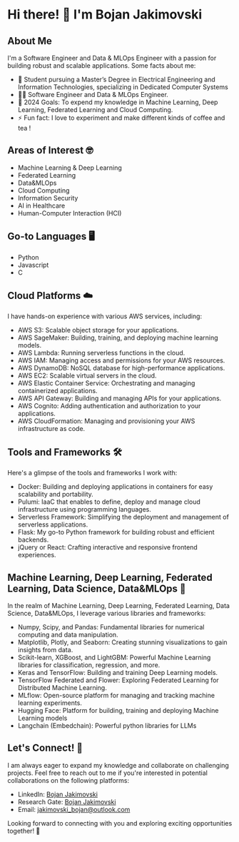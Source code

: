 # Hi there! 👋 I'm  Bojan Jakimovski 

## About Me
I'm a Software Engineer and Data & MLOps Engineer with a passion for building robust and scalable applications. Some facts about me:

- 🔭 Student pursuing a Master’s Degree in Electrical Engineering and Information Technologies, specializing in Dedicated Computer Systems
- 👨‍💻 Software Engineer and Data & MLOps Engineer.
- 🥅 2024 Goals: To expend my knowledge in  Machine Learning, Deep Learning, Federated Learning and Cloud Computing.
- ⚡ Fun fact: I love to experiment and make different kinds of coffee and tea !

## Areas of Interest 🤓
- Machine Learning & Deep Learning
- Federated Learning
- Data&MLOps
- Cloud Computing
- Information Security
- AI in Healthcare
- Human-Computer Interaction (HCI)

## Go-to Languages 🖥️
- Python
- Javascript
- C

## Cloud Platforms ☁️
I have hands-on experience with various AWS services, including:

- AWS S3: Scalable object storage for your applications.
- AWS SageMaker: Building, training, and deploying machine learning models.
- AWS Lambda: Running serverless functions in the cloud.
- AWS IAM: Managing access and permissions for your AWS resources.
- AWS DynamoDB: NoSQL database for high-performance applications.
- AWS EC2: Scalable virtual servers in the cloud.
- AWS Elastic Container Service: Orchestrating and managing containerized applications.
- AWS API Gateway: Building and managing APIs for your applications.
- AWS Cognito: Adding authentication and authorization to your applications.
- AWS CloudFormation: Managing and provisioning your AWS infrastructure as code.

## Tools and Frameworks 🛠️
Here's a glimpse of the tools and frameworks I work with:

- Docker: Building and deploying applications in containers for easy scalability and portability.
- Pulumi: IaaC that enables to define, deploy and manage cloud infrastructure using programming languages.
- Serverless Framework: Simplifying the deployment and management of serverless applications.
- Flask: My go-to Python framework for building robust and efficient backends.
- jQuery or React: Crafting interactive and responsive frontend experiences.

## Machine Learning, Deep Learning, Federated Learning, Data Science, Data&MLOps 🤖
In the realm of Machine Learning, Deep Learning, Federated Learning, Data Science, Data&MLOps, I leverage various libraries and frameworks:

- Numpy, Scipy, and Pandas: Fundamental libraries for numerical computing and data manipulation.
- Matplotlib, Plotly, and Seaborn: Creating stunning visualizations to gain insights from data.
- Scikit-learn, XGBoost, and LightGBM: Powerful Machine Learning libraries for classification, regression, and more.
- Keras and TensorFlow: Building and training Deep Learning models.
- TensorFlow Federated and Flower: Exploring Federated Learning for Distributed Machine Learning.
- MLflow: Open-source platform for managing and tracking machine learning experiments.
- Hugging Face: Platform for building, training and deploying Machine Learning models
- Langchain (Embedchain): Powerful python libraries for LLMs

## Let's Connect! 🤝
I am always eager to expand my knowledge and collaborate on challenging projects. Feel free to reach out to me if you're interested in potential collaborations on the following platforms:

- LinkedIn: [Bojan Jakimovski](https://www.linkedin.com/in/bojan-jakimovski/)
- Research Gate: [Bojan Jakimovski](https://www.researchgate.net/profile/Bojan-Jakimovski)
- Email: jakimovski_bojan@outlook.com

Looking forward to connecting with you and exploring exciting opportunities together! 🚀

